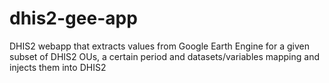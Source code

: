 # dhis2-gee-app
DHIS2 webapp that extracts values from Google Earth Engine for a given subset of DHIS2 OUs, a certain period and datasets/variables mapping and injects them into DHIS2
